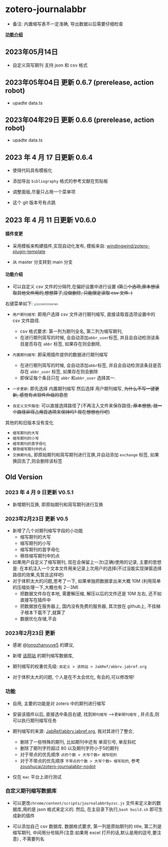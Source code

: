 # zotero-journalabbr

- 备注:  内置缩写表不一定准确, 导出数据以后需要仔细检查

 **[功能介绍](./introduce.md)**

## 2023年05月14日 

- 自定义简写期刊 支持 json 和 csv 格式

## 2023年05年04日 更新 0.6.7  (prerelease, action robot)

- upadte data.ts

## 2023年04年29日 更新 0.6.6  (prerelease, action robot)

- upadte data.ts

## 2023 年 4 月 17 日更新 0.6.4

- 使得代码具有模板化

- 添加导出 `bibliography` 格式的参考文献在剪贴板

- 调整面版,尽量只占用一个菜单项

- 这个 git 版本号有点跳

## 2023 年 4 月 11 日更新 V0.6.0

#### 插件变更
- 采用模板来构建插件,实现自动化发布, 模板来自: [windingwind/zotero-plugin-template](https://github.com/windingwind/zotero-plugin-template)

- 从 master 分支转到 main 分支


#### 功能介绍
- 可以自定义 csv 文件的分隔符,在偏好设置中进行设置 ~~(第三个选项,原本想读取其他文件用的,想想算了,没做删除,  只能限定读取 csv 文件. )~~

右键菜单如下: 
<img src="https://cdn.jsdelivr.net/gh/zoushucai/img_bed@master/uPic/202304112350iF1i6S.png" alt="202304112350iF1i6S" style="zoom: 50%;" />

- `用户期刊缩写`:  即用户选择 csv 文件进行期刊缩写, 直接读取首选项设置中的 csv 文件路径.  
  - csv 格式要求: 第一列为期刊全名, 第二列为缩写期刊, 
  - 在进行期刊简写的时候, 会自动添加`abbr_user`标签, 并且会自动检测该条目是否存在 `abbr` 标签, 如果存在则会删除, 
- `内置期刊缩写`: 即采用插件提供的数据进行期刊缩写
  - 在进行期刊简写的时候, 会自动添加`abbr`标签,  并且会自动检测该条目是否存在 `abbr_user` 标签, 如果存在则会删除
  - 即保证每个条目只在 `abbr` 和`abbr_user` 选择其一.
- `一步更新`: 即先选择 内置期刊缩写 然后选择 用户期刊缩写, ~~为什么不写一键更新, 感觉有点软件升级的意思~~

- `自定义文件路径`:  可以直接选择路径了(不再注入文件来保存路径~~, 原本想想, 就一个路径非得占用首选项来保持吗? 现在想想也行吧~~)

其他的和旧版本没有变化
- `缩写期刊的大写`
- `缩写期刊的小写`
- `缩写期刊的首字母化`
- `移除缩写期刊中的点`
- `交换期刊名`, 即原始期刊和简写期刊进行互换,并自动添加 `exchange` 标签, 如果换回去了,则会删除该标签


## Old Version


### 2023 年 4 月 9 日更新 V0.5.1

- 新增期刊互换, 即原始期刊和简写期刊进行互换

### 2023年2月23日 更新 V0.5

- 新增了几个对期刊缩写字段的小功能
  - 缩写期刊的大写
  - 缩写期刊的小写
  - 缩写期刊的首字母化
  - 移除缩写期刊中的点
- 如果用户自定义了缩写期刊, 现在会保留上一次(正确)使用的记录, 主要的思想是: 在本机注入一个文本文件用来记录上次用户的选择(不过没能实现弹窗选择路径的效果,先暂且这样吧)
- 对于体积太大的问题,思考了一下, 如果单独把数据拿出来大概 10M (利用简单的压缩处理一下,大概也有 2--3M)
  - 把数据文件存在本地, 需要解压缩, 解压以后的文件还是 10M 左右, 还不如直接写在插件中
  - 把数据放在服务器上, 国内没有免费的服务器, 其次放在 github上, 不挂梯子根本下载不了,就算了
  - 数据优化存储,不会

### 2023年2月23日 更新

- 感谢 @[longzhanyuye5](https://github.com/longzhanyuye5) 的建议, 
- 新增 [该网站](https://woodward.library.ubc.ca/woodward/research-help/journal-abbreviations/)  的期刊缩写数据库,  
- 期刊缩写的权重优先级:  `自定义 > 该网站 > JabRef/abbrv.jabref.org`

- 对于体积太大的问题, 个人是在不太会优化, 有会的,可以修改呀!

### 功能

- 自用, 主要的功能是对 zotero 中的期刊进行缩写
- 安装该插件以后, 直接选中条目右键, 找到`期刊缩写` -->`更新期刊缩写`  , 并点击,则可以执行期刊缩写任务
- 期刊缩写的来源: [JabRef/abbrv.jabref.org](https://github.com/JabRef/abbrv.jabref.org), 我对其进行了整合,
  - 删除了一些特殊的期刊, 比如期刊中还有 单双引号,  单反斜杠
  - 删除了期刊字符超过 80 以及期刊字符小于5的期刊
  - 对于带点的优先顺序 `点的个数 > 大写个数> 缩写短的`
  - 对于不带点的优先顺序 `不带点的个数 > 大写个数> 缩写短的`,  参考[zoushucai/zotero-journalabbr-nodot](https://github.com/zoushucai/zotero-journalabbr-nodot)

- 仅在 `mac` 平台上进行测试


### 自定义期刊缩写数据库

- 可以更改`chrome/content/scripts/journalabbrbyzsc.js` 文件来定义新的数据库,用的是 json 格式来定义的. 然后, 在主目录下执行,`bash build.sh` 即可生成新的插件

- 可以添加自己 csv 数据库, 数据格式要求, 第一列是原始期刊的 title, 第二列是缩写期刊, 中间用分号隔开(注意:如果用 excel 打开的话,默认是用的逗号,要注意) , 不需要列名
